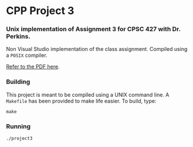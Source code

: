 CPP Project 3
=============

### Unix implementation of Assignment 3 for CPSC 427 with Dr. Perkins.

Non Visual Studio implementation of the class assignment.
Compiled using a `POSIX` compiler.

[Refer to the PDF here](vhttps://scholar.cnu.edu/bbcswebdav/pid-570862-dt-content-rid-3202755_1/courses/CPSC427_5210_Fall_Semester_2015/Project2%20VS2012%20no%20starter%20project.pdf://scholar.cnu.edu/bbcswebdav/pid-574843-dt-content-rid-3239217_1/courses/CPSC427_5210_Fall_Semester_2015/Project3_StandardDev.pdf).

### Building

This project is meant to be compiled using a UNIX command line. A `Makefile` has been provided to make life easier.
To build, type:

```
make
```

### Running

```
./project3
```
